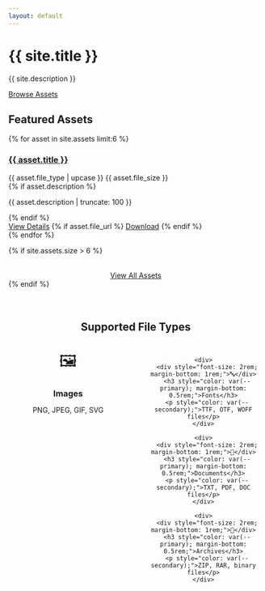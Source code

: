 ```yaml
---
layout: default
---
```


<div class="hero">
  <h1>{{ site.title }}</h1>
  <p>{{ site.description }}</p>
  <a href="#assets" class="btn">Browse Assets</a>
</div>

<section id="assets">
  <h2 class="section-title">Featured Assets</h2>
  
  <div class="assets-grid">
    {% for asset in site.assets limit:6 %}
      <div class="asset-card">
        <h3><a href="{{ asset.url }}">{{ asset.title }}</a></h3>
        <div class="asset-meta">
          <span class="file-type">{{ asset.file_type | upcase }}</span>
          <span>{{ asset.file_size }}</span>
        </div>
        {% if asset.description %}
          <p class="asset-description">{{ asset.description | truncate: 100 }}</p>
        {% endif %}
        <div class="asset-actions">
          <a href="{{ asset.url }}" class="btn">View Details</a>
          {% if asset.file_url %}
            <a href="{{ asset.file_url }}" class="btn btn-danger" download>Download</a>
          {% endif %}
        </div>
      </div>
    {% endfor %}
  </div>
  
  {% if site.assets.size > 6 %}
    <div style="text-align: center; margin-top: 2rem;">
      <a href="/assets/" class="btn">View All Assets</a>
    </div>
  {% endif %}
</section>

<section style="margin-top: 4rem; text-align: center;">
  <h2 class="section-title">Supported File Types</h2>
  
  <div style="display: grid; grid-template-columns: repeat(auto-fit, minmax(200px, 1fr)); gap: 2rem; margin-top: 2rem;">
    <div>
      <div style="font-size: 2rem; margin-bottom: 1rem;">🖼️</div>
      <h3 style="color: var(--primary); margin-bottom: 0.5rem;">Images</h3>
      <p style="color: var(--secondary);">PNG, JPEG, GIF, SVG</p>
    </div>
    
    <div>
      <div style="font-size: 2rem; margin-bottom: 1rem;">🔤</div>
      <h3 style="color: var(--primary); margin-bottom: 0.5rem;">Fonts</h3>
      <p style="color: var(--secondary);">TTF, OTF, WOFF files</p>
    </div>
    
    <div>
      <div style="font-size: 2rem; margin-bottom: 1rem;">📄</div>
      <h3 style="color: var(--primary); margin-bottom: 0.5rem;">Documents</h3>
      <p style="color: var(--secondary);">TXT, PDF, DOC files</p>
    </div>
    
    <div>
      <div style="font-size: 2rem; margin-bottom: 1rem;">💾</div>
      <h3 style="color: var(--primary); margin-bottom: 0.5rem;">Archives</h3>
      <p style="color: var(--secondary);">ZIP, RAR, binary files</p>
    </div>
  </div>
</section>
